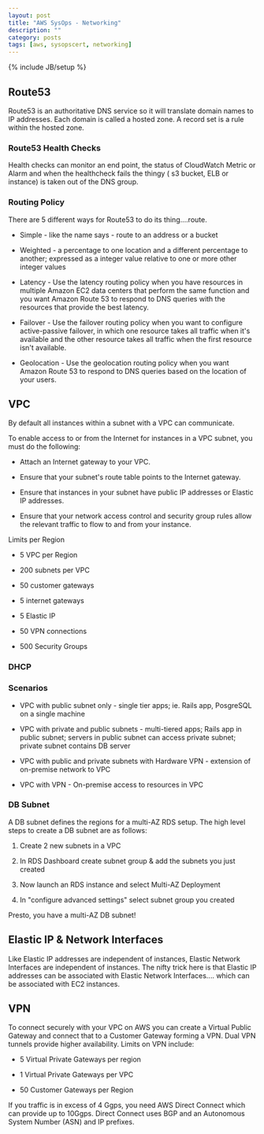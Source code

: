 ```yaml
---
layout: post
title: "AWS SysOps - Networking"
description: ""
category: posts
tags: [aws, sysopscert, networking]
---
```

{% include JB/setup %}


## Route53
Route53 is an authoritative DNS service so it will translate domain names to IP addresses. Each domain is called a hosted zone. A record set is a rule within the hosted zone. 

### Route53 Health Checks
Health checks can monitor an end point, the status of CloudWatch Metric or Alarm and when the healthcheck fails the thingy ( s3 bucket, ELB or instance) is taken out of the DNS group.

### Routing Policy 
There are 5 different ways for Route53 to do its thing....route.
  
* Simple - like the name says - route to an address or a bucket
  
* Weighted - a percentage to one location and a different percentage to another; expressed as a integer value relative to one or more other integer values

* Latency - Use the latency routing policy when you have resources in multiple Amazon EC2 data centers that perform the same function and you want Amazon Route 53 to respond to DNS queries with the resources that provide the best latency.
  
* Failover - Use the failover routing policy when you want to configure active-passive failover, in which one resource takes all traffic when it's available and the other resource takes all traffic when the first resource isn't available.

* Geolocation - Use the geolocation routing policy when you want Amazon Route 53 to respond to DNS queries based on the location of your users.


## VPC
By default all instances within a subnet with a VPC can communicate.

To enable access to or from the Internet for instances in a VPC subnet, you must do the following:

*  Attach an Internet gateway to your VPC.

* Ensure that your subnet's route table points to the Internet gateway.

* Ensure that instances in your subnet have public IP addresses or Elastic IP addresses.

* Ensure that your network access control and security group rules allow the relevant traffic to flow to and from your instance.

Limits per Region

- 5 VPC per Region 

- 200 subnets per VPC

- 50 customer gateways

- 5 internet gateways

- 5 Elastic IP 

- 50 VPN connections

- 500 Security Groups


### DHCP


### Scenarios

* VPC with public subnet only - single tier apps; ie. Rails app, PosgreSQL on a single machine

* VPC with private and public subnets - multi-tiered apps; Rails app in public subnet; servers in public subnet can access private subnet; private subnet contains DB server

* VPC with public and private subnets with Hardware VPN - extension of on-premise network to VPC

* VPC with VPN - On-premise access to resources in VPC

### DB Subnet
A DB subnet defines the regions for a multi-AZ RDS setup. The high level steps to create a DB subnet are as follows:

1. Create 2 new subnets in a VPC

1. In RDS Dashboard create subnet group & add the subnets you just created

1. Now launch an RDS instance and  select Multi-AZ Deployment

1. In "configure advanced settings" select subnet group you created

Presto, you have a multi-AZ DB subnet!


## Elastic IP & Network Interfaces
Like Elastic IP addresses are independent of instances, Elastic Network Interfaces are independent of instances. The nifty trick here is that Elastic IP addresses can be associated with Elastic Network Interfaces.... which can be associated with EC2 instances. 

## VPN
To connect securely with your VPC on AWS you can create a Virtual Public Gateway and connect that to a Customer Gateway forming a VPN. Dual VPN tunnels provide higher availability. Limits on VPN include:

- 5 Virtual Private Gateways per region

- 1 Virtual Private Gateways per VPC

- 50 Customer Gateways per Region

If you traffic is in excess of 4 Ggps, you need AWS Direct Connect which can provide up to 10Ggps. Direct Connect uses BGP and an Autonomous System Number (ASN) and IP prefixes. 
